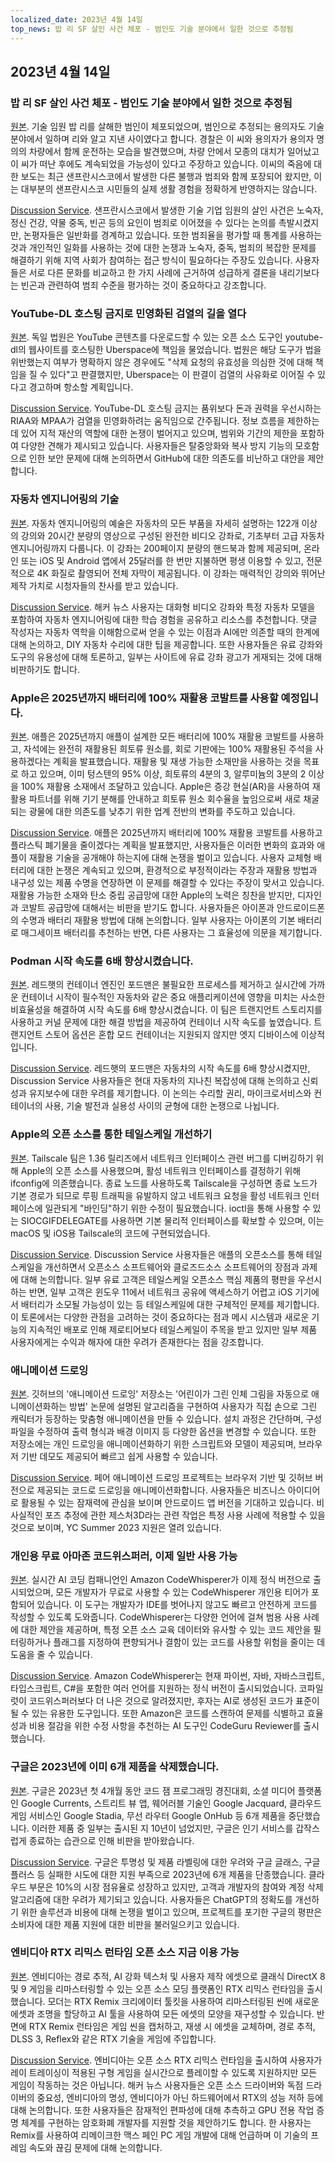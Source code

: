 ```yaml
---
localized_date: 2023년 4월 14일
top_news: 밥 리 SF 살인 사건 체포 - 범인도 기술 분야에서 일한 것으로 추정됨
---
```




## 2023년 4월 14일

### 밥 리 SF 살인 사건 체포 - 범인도 기술 분야에서 일한 것으로 추정됨

[원본](https://missionlocal.org/2023/04/bob-lee-killing-arrest-made-san-francisco/).
기술 임원 밥 리를 살해한 범인이 체포되었으며, 범인으로 추정되는 용의자도 기술 분야에서 일하며 리와 알고 지낸 사이였다고 합니다. 경찰은 이 씨와 용의자가 용의자 명의의 차량에서 함께 운전하는 모습을 발견했으며, 차량 안에서 모종의 대치가 일어났고 이 씨가 떠난 후에도 계속되었을 가능성이 있다고 주장하고 있습니다. 이씨의 죽음에 대한 보도는 최근 샌프란시스코에서 발생한 다른 불행과 범죄와 함께 포장되어 왔지만, 이는 대부분의 샌프란시스코 시민들의 실제 생활 경험을 정확하게 반영하지는 않습니다.

[Discussion Service](http://news.ycombinator.com/item?id=35555525).
샌프란시스코에서 발생한 기술 기업 임원의 살인 사건은 노숙자, 정신 건강, 약물 중독, 빈곤 등의 요인이 범죄로 이어졌을 수 있다는 논의를 촉발시켰지만, 논평자들은 일반화를 경계하고 있습니다. 또한 범죄율을 평가할 때 통계를 사용하는 것과 개인적인 일화를 사용하는 것에 대한 논쟁과 노숙자, 중독, 범죄의 복잡한 문제를 해결하기 위해 지역 사회가 참여하는 접근 방식이 필요하다는 주장도 있습니다. 사용자들은 서로 다른 문화를 비교하고 한 가지 사례에 근거하여 성급하게 결론을 내리기보다는 빈곤과 관련하여 범죄 수준을 평가하는 것이 중요하다고 강조합니다.

### YouTube-DL 호스팅 금지로 민영화된 검열의 길을 열다

[원본](https://torrentfreak.com/youtube-dl-hosting-ban-paves-the-way-to-privatized-censorship-230411/).
독일 법원은 YouTube 콘텐츠를 다운로드할 수 있는 오픈 소스 도구인 youtube-dl의 웹사이트를 호스팅한 Uberspace에 책임을 물었습니다. 법원은 해당 도구가 법을 위반했는지 여부가 명확하지 않은 경우에도 "삭제 요청의 유효성을 의심한 것에 대해 책임을 질 수 있다"고 판결했지만, Uberspace는 이 판결이 검열의 사유화로 이어질 수 있다고 경고하며 항소할 계획입니다.

[Discussion Service](http://news.ycombinator.com/item?id=35553337).
YouTube-DL 호스팅 금지는 품위보다 돈과 권력을 우선시하는 RIAA와 MPAA가 검열을 민영화하려는 움직임으로 간주됩니다. 정보 흐름을 제한하는 데 있어 지적 재산의 역할에 대한 논쟁이 벌어지고 있으며, 범위와 기간의 제한을 포함하여 다양한 견해가 제시되고 있습니다. 사용자들은 탈중앙화와 복사 방지 기능의 모호함으로 인한 보안 문제에 대해 논의하면서 GitHub에 대한 의존도를 비난하고 대안을 제안합니다.

### 자동차 엔지니어링의 기술

[원본](https://www.howacarworks.com/video-course).
자동차 엔지니어링의 예술은 자동차의 모든 부품을 자세히 설명하는 122개 이상의 강의와 20시간 분량의 영상으로 구성된 완전한 비디오 강좌로, 기초부터 고급 자동차 엔지니어링까지 다룹니다. 이 강좌는 200페이지 분량의 핸드북과 함께 제공되며, 온라인 또는 iOS 및 Android 앱에서 25달러를 한 번만 지불하면 평생 이용할 수 있고, 전문적으로 4K 화질로 촬영되어 전체 자막이 제공됩니다. 이 강좌는 매력적인 강의와 뛰어난 제작 가치로 시청자들의 찬사를 받고 있습니다.

[Discussion Service](http://news.ycombinator.com/item?id=35552393).
해커 뉴스 사용자는 대화형 비디오 강좌와 특정 자동차 모델을 포함하여 자동차 엔지니어링에 대한 학습 경험을 공유하고 리소스를 추천합니다. 댓글 작성자는 자동차 역학을 이해함으로써 얻을 수 있는 이점과 AI에만 의존할 때의 한계에 대해 논의하고, DIY 자동차 수리에 대한 팁을 제공합니다. 또한 사용자들은 유료 강좌와 도구의 유용성에 대해 토론하고, 일부는 사이트에 유료 강좌 광고가 게재되는 것에 대해 비판하기도 합니다.

### Apple은 2025년까지 배터리에 100% 재활용 코발트를 사용할 예정입니다.

[원본](https://www.apple.com/newsroom/2023/04/apple-will-use-100-percent-recycled-cobalt-in-batteries-by-2025/).
애플은 2025년까지 애플이 설계한 모든 배터리에 100% 재활용 코발트를 사용하고, 자석에는 완전히 재활용된 희토류 원소를, 회로 기판에는 100% 재활용된 주석을 사용하겠다는 계획을 발표했습니다. 재활용 및 재생 가능한 소재만을 사용하는 것을 목표로 하고 있으며, 이미 텅스텐의 95% 이상, 희토류의 4분의 3, 알루미늄의 3분의 2 이상을 100% 재활용 소재에서 조달하고 있습니다. Apple은 증강 현실(AR)을 사용하여 재활용 파트너를 위해 기기 분해를 안내하고 희토류 원소 회수율을 높임으로써 새로 채굴되는 광물에 대한 의존도를 낮추기 위한 업계 전반의 변화를 주도하고 있습니다.

[Discussion Service](http://news.ycombinator.com/item?id=35554270).
애플은 2025년까지 배터리에 100% 재활용 코발트를 사용하고 플라스틱 폐기물을 줄이겠다는 계획을 발표했지만, 사용자들은 이러한 변화의 효과와 애플이 재활용 기술을 공개해야 하는지에 대해 논쟁을 벌이고 있습니다. 사용자 교체형 배터리에 대한 논쟁은 계속되고 있으며, 환경적으로 부정적이라는 주장과 재활용 방법과 내구성 있는 제품 수명을 연장하면 이 문제를 해결할 수 있다는 주장이 맞서고 있습니다. 재활용 가능한 소재와 탄소 중립 공급망에 대한 Apple의 노력은 칭찬을 받지만, 디자인과 코발트 공급망에 대해서는 비판을 받기도 합니다. 사용자들은 아이폰과 안드로이드폰의 수명과 배터리 재활용 방법에 대해 논의합니다. 일부 사용자는 아이폰의 기본 배터리로 매그세이프 배터리를 추천하는 반면, 다른 사용자는 그 효율성에 의문을 제기합니다.

### Podman 시작 속도를 6배 향상시켰습니다.

[원본](https://www.redhat.com/sysadmin/speed-containers-podman-raspberry-pi).
레드햇의 컨테이너 엔진인 포드맨은 불필요한 프로세스를 제거하고 실시간에 가까운 컨테이너 시작이 필수적인 자동차와 같은 중요 애플리케이션에 영향을 미치는 사소한 비효율성을 해결하여 시작 속도를 6배 향상시켰습니다. 이 팀은 트랜지언트 스토리지를 사용하고 커널 문제에 대한 해결 방법을 제공하여 컨테이너 시작 속도를 높였습니다. 트랜지언트 스토어 옵션은 혼합 모드 컨테이너는 지원되지 않지만 엣지 디바이스에 이상적입니다.

[Discussion Service](http://news.ycombinator.com/item?id=35551830).
레드햇의 포드맨은 자동차의 시작 속도를 6배 향상시켰지만, Discussion Service 사용자들은 현대 자동차의 지나친 복잡성에 대해 논의하고 신뢰성과 유지보수에 대한 우려를 제기합니다. 이 논의는 수리할 권리, 마이크로서비스와 컨테이너의 사용, 기술 발전과 실용성 사이의 균형에 대한 논쟁으로 나뉩니다.

### Apple의 오픈 소스를 통한 테일스케일 개선하기

[원본](https://tailscale.dev/blog/darwin-spelunking).
Tailscale 팀은 1.36 릴리즈에서 네트워크 인터페이스 관련 버그를 디버깅하기 위해 Apple의 오픈 소스를 사용했으며, 활성 네트워크 인터페이스를 결정하기 위해 ifconfig에 의존했습니다. 종료 노드를 사용하도록 Tailscale을 구성하면 종료 노드가 기본 경로가 되므로 루핑 트래픽을 유발하지 않고 네트워크 요청을 활성 네트워크 인터페이스에 일관되게 "바인딩"하기 위한 수정이 필요했습니다. ioctl을 통해 사용할 수 있는 SIOCGIFDELEGATE를 사용하면 기본 물리적 인터페이스를 확보할 수 있으며, 이는 macOS 및 iOS용 Tailscale의 코드에 구현되었습니다.

[Discussion Service](http://news.ycombinator.com/item?id=35559124).
Discussion Service 사용자들은 애플의 오픈소스를 통해 테일스케일을 개선하면서 오픈소스 소프트웨어와 클로즈드소스 소프트웨어의 장점과 과제에 대해 논의합니다. 일부 유료 고객은 테일스케일 오픈소스 핵심 제품의 평판을 우선시하는 반면, 일부 고객은 윈도우 11에서 네트워크 공유에 액세스하기 어렵고 iOS 기기에서 배터리가 소모될 가능성이 있는 등 테일스케일에 대한 구체적인 문제를 제기합니다. 이 토론에서는 다양한 관점을 고려하는 것이 중요하다는 점과 메시 시스템과 새로운 기능의 지속적인 배포로 인해 제로티어보다 테일스케일이 주목을 받고 있지만 일부 제품 사용자에게는 수익과 해자에 대한 우려가 존재한다는 점을 강조합니다.

### 애니메이션 드로잉

[원본](https://fairanimateddrawings.com/site/home).
깃허브의 '애니메이션 드로잉' 저장소는 '어린이가 그린 인체 그림을 자동으로 애니메이션화하는 방법' 논문에 설명된 알고리즘을 구현하여 사용자가 직접 손으로 그린 캐릭터가 등장하는 맞춤형 애니메이션을 만들 수 있습니다. 설치 과정은 간단하며, 구성 파일을 수정하여 출력 형식과 배경 이미지 등 다양한 옵션을 변경할 수 있습니다. 또한 저장소에는 개인 드로잉을 애니메이션화하기 위한 스크립트와 모델이 제공되며, 브라우저 기반 데모도 제공되어 빠르고 쉽게 사용할 수 있습니다.

[Discussion Service](http://news.ycombinator.com/item?id=35561203).
페어 애니메이션 드로잉 프로젝트는 브라우저 기반 및 깃허브 버전으로 제공되는 코드로 드로잉을 애니메이션화합니다. 사용자들은 비즈니스 아이디어로 활용될 수 있는 잠재력에 관심을 보이며 안드로이드 앱 버전을 기대하고 있습니다. 비사실적인 포즈 추정에 관한 제스처3D라는 관련 작업은 특정 사용 사례에 적용할 수 있을 것으로 보이며, YC Summer 2023 지원은 열려 있습니다.

### 개인용 무료 아마존 코드위스퍼러, 이제 일반 사용 가능

[원본](https://aws.amazon.com/blogs/aws/amazon-codewhisperer-free-for-individual-use-is-now-generally-available/).
실시간 AI 코딩 컴패니언인 Amazon CodeWhisperer가 이제 정식 버전으로 출시되었으며, 모든 개발자가 무료로 사용할 수 있는 CodeWhisperer 개인용 티어가 포함되어 있습니다. 이 도구는 개발자가 IDE를 벗어나지 않고도 빠르고 안전하게 코드를 작성할 수 있도록 도와줍니다. CodeWhisperer는 다양한 언어에 걸쳐 범용 사용 사례에 대한 제안을 제공하며, 특정 오픈 소스 교육 데이터와 유사할 수 있는 코드 제안을 필터링하거나 플래그를 지정하여 편향되거나 결함이 있는 코드를 사용할 위험을 줄이는 데 도움을 줄 수 있습니다.

[Discussion Service](http://news.ycombinator.com/item?id=35554460).
Amazon CodeWhisperer는 현재 파이썬, 자바, 자바스크립트, 타입스크립트, C#을 포함한 여러 언어를 지원하는 정식 버전이 출시되었습니다. 코파일럿이 코드위스퍼러보다 더 나은 것으로 알려졌지만, 후자는 AI로 생성된 코드가 표준이 될 수 있는 유용한 도구입니다. 또한 Amazon은 코드를 스캔하여 문제를 식별하고 효율성과 비용 절감을 위한 수정 사항을 추천하는 AI 도구인 CodeGuru Reviewer를 출시했습니다.

### 구글은 2023년에 이미 6개 제품을 삭제했습니다.

[원본](https://toolhub.tech/blog/Google-2023-Shutdown-Spree-6-Products-Pulled-in-Just-4-Months/).
구글은 2023년 첫 4개월 동안 코드 잼 프로그래밍 경진대회, 소셜 미디어 플랫폼인 Google Currents, 스트리트 뷰 앱, 웨어러블 기술인 Google Jacquard, 클라우드 게임 서비스인 Google Stadia, 무선 라우터 Google OnHub 등 6개 제품을 중단했습니다. 이러한 제품 중 일부는 출시된 지 10년이 넘었지만, 구글은 인기 서비스를 갑작스럽게 종료하는 습관으로 인해 비판을 받아왔습니다.

[Discussion Service](http://news.ycombinator.com/item?id=35553421).
구글은 투명성 및 제품 라벨링에 대한 우려와 구글 글래스, 구글 플러스 등 실패한 시도에 대한 지원 부족으로 2023년에 6개 제품을 단종했습니다. 클라우드 부문은 10%의 시장 점유율로 성장하고 있지만, 고객과 개발자의 참여와 계정 삭제 알고리즘에 대한 우려가 제기되고 있습니다. 사용자들은 ChatGPT의 정확도를 개선하기 위한 솔루션과 비용에 대해 논쟁을 벌이고 있으며, 프로젝트를 포기한 구글의 평판은 소비자에 대한 제품 지원에 대한 비판을 불러일으키고 있습니다.

### 엔비디아 RTX 리믹스 런타임 오픈 소스 지금 이용 가능

[원본](https://www.nvidia.com/en-us/geforce/news/rtx-remix-runtime-open-source-download/).
엔비디아는 경로 추적, AI 강화 텍스처 및 사용자 제작 에셋으로 클래식 DirectX 8 및 9 게임을 리마스터링할 수 있는 오픈 소스 모딩 플랫폼인 RTX 리믹스 런타임을 출시했습니다. 모더는 RTX Remix 크리에이터 툴킷을 사용하여 리마스터링된 씬에 새로운 에셋과 조명을 할당하고 AI 툴을 사용하여 모든 에셋의 모양을 재구성할 수 있습니다. 반면에 RTX Remix 런타임은 게임 씬을 캡처하고, 재생 시 에셋을 교체하며, 경로 추적, DLSS 3, Reflex와 같은 RTX 기술을 게임에 주입합니다.

[Discussion Service](http://news.ycombinator.com/item?id=35552378).
엔비디아는 오픈 소스 RTX 리믹스 런타임을 출시하여 사용자가 레이 트레이싱이 적용된 구형 게임을 실시간으로 플레이할 수 있도록 지원하지만 모든 게임이 작동하는 것은 아닙니다. 해커 뉴스 사용자들은 오픈 소스 드라이버와 독점 드라이버의 중요성, 엔비디아의 명성, 엔비디아가 아닌 하드웨어에서 RTX의 성능 저하 등에 대해 논의합니다. 또한 사용자들은 잠재적인 편파성에 대해 추측하고 GPU 전용 작업 증명 체계를 구현하는 암호화폐 개발자를 지원할 것을 제안하기도 합니다. 한 사용자는 Remix를 사용하여 리메이크한 맥스 페인 PC 게임 개발에 대해 언급하며 이 기술의 프레임 속도와 끊김 문제에 대해 논의합니다.

</Steps>
